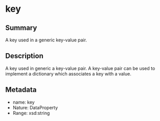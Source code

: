 <!-- Automatically generated by spec-parser v2.0.0 on 2023-12-27T15:02:03.969017+00:00 -->
<!-- SPDX-License-Identifier: Community-Spec-1.0 -->

# key

## Summary

A key used in a generic key-value pair.


## Description

A key used in generic a key-value pair.
A key-value pair can be used to implement a dictionary which associates a key with a value.


## Metadata

- name: key
- Nature: DataProperty
- Range: xsd:string




